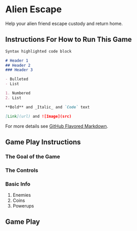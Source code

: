 # Alien Escape

Help your alien friend escape custody and return home.

## Instructions For How to Run This Game



```markdown
Syntax highlighted code block

# Header 1
## Header 2
### Header 3

- Bulleted
- List

1. Numbered
2. List

**Bold** and _Italic_ and `Code` text

[Link](url) and ![Image](src)
```

For more details see [GitHub Flavored Markdown](https://guides.github.com/features/mastering-markdown/).

## Game Play Instructions

### The Goal of the Game

### The Controls

### Basic Info

1. Enemies
2. Coins
3. Powerups

## Game Play 
